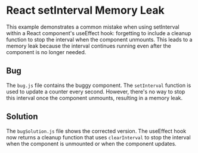 # React setInterval Memory Leak
This example demonstrates a common mistake when using setInterval within a React component's useEffect hook: forgetting to include a cleanup function to stop the interval when the component unmounts.  This leads to a memory leak because the interval continues running even after the component is no longer needed.

## Bug
The `bug.js` file contains the buggy component.  The `setInterval` function is used to update a counter every second. However, there's no way to stop this interval once the component unmounts, resulting in a memory leak.

## Solution
The `bugSolution.js` file shows the corrected version.  The useEffect hook now returns a cleanup function that uses `clearInterval` to stop the interval when the component is unmounted or when the component updates.
